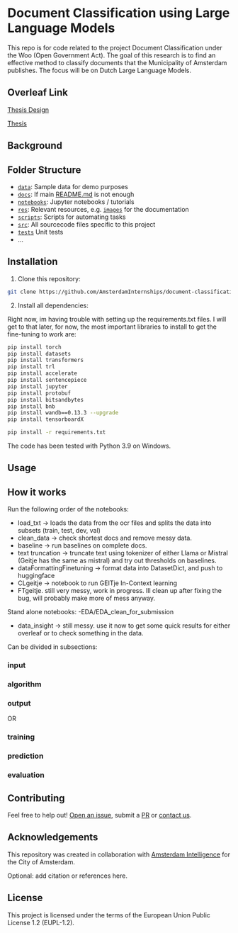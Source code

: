 # Document Classification using Large Language Models

This repo is for code related to the project Document Classification under the Woo (Open Government Act). The goal of this research is to find an effective method to classify documents that the Municipality of Amsterdam publishes. The focus will be on Dutch Large Language Models.

## Overleaf Link
[Thesis Design](https://www.overleaf.com/2549441224szvvffnxqsdk#eda3e6)


[Thesis](https://www.overleaf.com/8368827141bwgxbjwcfgfv#3d9efc)

## Background



## Folder Structure

* [`data`](./data): Sample data for demo purposes
* [`docs`](./docs): If main [README.md](./README.md) is not enough
* [`notebooks`](./notebooks): Jupyter notebooks / tutorials
* [`res`](./res): Relevant resources, e.g. [`images`](./res/images/) for the documentation
* [`scripts`](./scripts): Scripts for automating tasks
* [`src`](./src): All sourcecode files specific to this project
* [`tests`](./tests) Unit tests
* ...






## Installation 

1) Clone this repository:



```bash
git clone https://github.com/AmsterdamInternships/document-classification-using-large-language-models.git
```




2) Install all dependencies:
    
Right now, im having trouble with setting up the requirements.txt files. I will get to that later, for now, the most important libraries to install to get the fine-tuning to work are:

```bash
pip install torch
pip install datasets
pip install transformers
pip install trl
pip install accelerate 
pip install sentencepiece
pip install jupyter
pip install protobuf 
pip install bitsandbytes
pip install bnb
pip install wandb==0.13.3 --upgrade
pip install tensorboardX
```


```bash
pip install -r requirements.txt
```



The code has been tested with Python 3.9 on Windows. 

## Usage

## How it works

Run the following order of the notebooks:
- load_txt -> loads the data from the ocr files and splits the data into subsets (train, test, dev, val)
- clean_data -> check shortest docs and remove messy data.
- baseline  -> run baselines on complete docs.
- text truncation -> truncate text using tokenizer of either Llama or Mistral (Geitje has the same as mistral) and try out thresholds on baselines.
- dataFormattingFinetuning  -> format data into DatasetDict, and push to huggingface
- CLgeitje -> notebook to run GEITje In-Context learning
- FTgeitje. still very messy, work in progress. Ill clean up after fixing the bug, will probably make more of mess anyway. 

Stand alone notebooks:
-EDA/EDA_clean_for_submission
- data_insight -> still messy. use it now to get some quick results for either overleaf or to check something in the data.


Can be divided in subsections:

### input
### algorithm
### output

OR

### training
### prediction
### evaluation

## Contributing



Feel free to help out! [Open an issue](https://github.com/AmsterdamInternships/document-classification-using-large-language-models/issues), submit a [PR](https://github.com/AmsterdamInternships/document-classification-using-large-language-models/pulls)  or [contact us](https://amsterdamintelligence.com/contact/).




## Acknowledgements


This repository was created in collaboration with [Amsterdam Intelligence](https://amsterdamintelligence.com/) for the City of Amsterdam.



Optional: add citation or references here.


## License 

This project is licensed under the terms of the European Union Public License 1.2 (EUPL-1.2).
